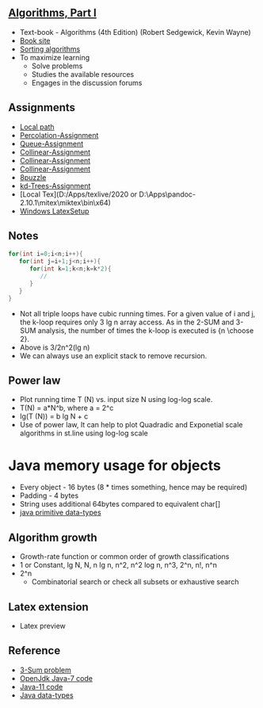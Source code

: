 ## [Algorithms, Part I](https://www.coursera.org/learn/algorithms-part1/)

* Text-book - Algorithms (4th Edition) (Robert Sedgewick, Kevin Wayne)
* [Book site](https://algs4.cs.princeton.edu/home/)
* [Sorting algorithms](https://algs4.cs.princeton.edu/20sorting/)
*  To maximize learning
   * Solve problems
   * Studies the available resources
   * Engages in the discussion forums


## Assignments

* [Local path](C:\git\algorithms\percolation)
* [Percolation-Assignment](https://coursera.cs.princeton.edu/algs4/assignments/percolation/specification.php)
* [Queue-Assignment](https://coursera.cs.princeton.edu/algs4/assignments/queues/specification.php)
* [Collinear-Assignment](https://coursera.cs.princeton.edu/algs4/assignments/collinear/specification.php)
* [Collinear-Assignment](https://coursera.cs.princeton.edu/algs4/assignments/8puzzle/specification.php)
* [Collinear-Assignment](https://coursera.cs.princeton.edu/algs4/assignments/8puzzle/specification.php)
* [8puzzle](https://coursera.cs.princeton.edu/algs4/assignments/8puzzle/specification.php)
* [kd-Trees-Assignment](https://coursera.cs.princeton.edu/algs4/assignments/kdtree/specification.php)
* [Local Tex](D:/Apps/texlive/2020 or D:\Apps\pandoc-2.10.1\mitex\miktex\bin\x64)
* [Windows LatexSetup](https://www.youtube.com/watch?v=fLP0QVFaeAU)
## Notes

```java
for(int i=0;i<n;i++){
   for(int j=i+1;j<n;i++){
      for(int k=1;k<n;k=k*2){
         //
      }      
   }
}
```
  * Not all triple loops have cubic running times. For a given value of i and j, the k-loop requires only 3 lg n array access. As in the 2-SUM and 3-SUM analysis, the number of times the k-loop is executed is {n \choose 2}. 
  * Above is 3/2n^2(lg n)
* We can always use an explicit stack to remove recursion.


## Power law
* Plot running time T (N) vs. input size N using log-log scale.
* T(N) = a*N^b, where a = 2^c
* lg(T (N)) = b lg N + c
* Use of power law, It can help to plot Quadradic and Exponetial scale algorithms in st.line using log-log scale


# Java memory usage for objects

* Every object - 16 bytes (8 * times something, hence may be required)
* Padding - 4 bytes
* String uses additional 64bytes compared to equivalent char[]
* [java primitive data-types](https://www.geeksforgeeks.org/data-types-in-java/)



## Algorithm growth

* Growth-rate function or common order of growth classifications
* 1 or Constant, lg N, N, n lg n, n^2, n^2 log n, n^3, 2^n, n!, n^n
* 2^n
  * Combinatorial search or check all subsets or exhaustive search

## Latex extension
* Latex preview

## Reference
* [3-Sum problem](https://en.wikipedia.org/wiki/3SUM)
* [OpenJdk Java-7 code](https://github.com/openjdk-mirror/jdk7u-jdk/blob/master/src/share/classes/java/lang/String.java)
* [Java-11 code](https://github.com/AdoptOpenJDK/openjdk-jdk11/blob/master/src/java.base/share/classes/java/lang/String.java)
* [Java data-types](http://orion.towson.edu/~izimand/237/LectureNotes/236-Lecture-DataTypes.htm)



